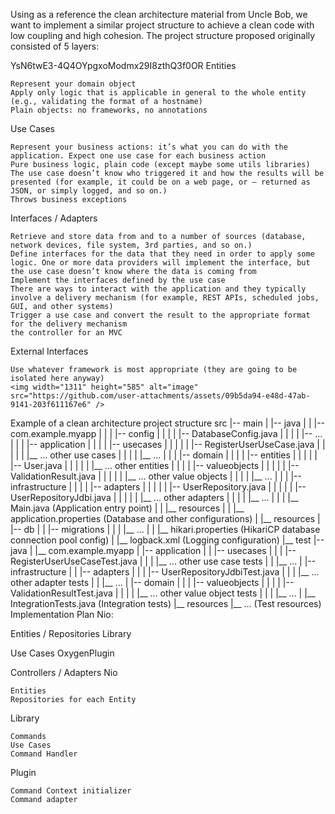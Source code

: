 Using as a reference the clean architecture material from Uncle Bob, we want to implement a similar project structure to achieve a clean code with low coupling and high cohesion. The project structure proposed originally consisted of 5 layers:

YsN6twE3-4Q4OYpgxoModmx29I8zthQ3f0OR
Entities

    Represent your domain object
    Apply only logic that is applicable in general to the whole entity (e.g., validating the format of a hostname)
    Plain objects: no frameworks, no annotations

Use Cases

    Represent your business actions: it’s what you can do with the application. Expect one use case for each business action
    Pure business logic, plain code (except maybe some utils libraries)
    The use case doesn’t know who triggered it and how the results will be presented (for example, it could be on a web page, or — returned as JSON, or simply logged, and so on.)
    Throws business exceptions

Interfaces / Adapters

    Retrieve and store data from and to a number of sources (database, network devices, file system, 3rd parties, and so on.)
    Define interfaces for the data that they need in order to apply some logic. One or more data providers will implement the interface, but the use case doesn’t know where the data is coming from
    Implement the interfaces defined by the use case
    There are ways to interact with the application and they typically involve a delivery mechanism (for example, REST APIs, scheduled jobs, GUI, and other systems)
    Trigger a use case and convert the result to the appropriate format for the delivery mechanism
    the controller for an MVC

External Interfaces

    Use whatever framework is most appropriate (they are going to be isolated here anyway)
    <img width="1311" height="585" alt="image" src="https://github.com/user-attachments/assets/09b5da94-e48d-47ab-9141-203f611167e6" />


Example of a clean architecture project structure
src
|-- main
|   |-- java
|   |   |-- com.example.myapp
|   |   |   |-- config
|   |   |   |   |-- DatabaseConfig.java
|   |   |   |   |-- ...
|   |   |   |-- application
|   |   |   |   |-- usecases
|   |   |   |   |   |-- RegisterUserUseCase.java
|   |   |   |   |   |__ ... other use cases
|   |   |   |   |__ ...
|   |   |   |-- domain
|   |   |   |   |-- entities
|   |   |   |   |   |-- User.java
|   |   |   |   |   |__ ... other entities
|   |   |   |   |-- valueobjects
|   |   |   |   |   |-- ValidationResult.java
|   |   |   |   |   |__ ... other value objects
|   |   |   |   |__ ...
|   |   |   |-- infrastructure
|   |   |   |   |-- adapters
|   |   |   |   |   |-- UserRepository.java
|   |   |   |   |   |-- UserRepositoryJdbi.java
|   |   |   |   |   |__ ... other adapters
|   |   |   |   |__ ...
|   |   |   |__ Main.java (Application entry point)
|   |   |__ resources
|   |       |__ application.properties (Database and other configurations)
|   |__ resources
|       |-- db
|       |   |-- migrations
|       |   |   |__ ...
|       |   |__ hikari.properties (HikariCP database connection pool config)
|       |__ logback.xml (Logging configuration)
|__ test
    |-- java
    |   |__ com.example.myapp
    |       |-- application
    |       |   |-- usecases
    |       |   |   |-- RegisterUserUseCaseTest.java
    |       |   |   |__ ... other use case tests
    |       |   |__ ...
    |       |-- infrastructure
    |       |   |-- adapters
    |       |   |   |-- UserRepositoryJdbiTest.java
    |       |   |   |__ ... other adapter tests
    |       |   |__ ...
    |       |-- domain
    |       |   |   |-- valueobjects
    |       |   |   |   |-- ValidationResultTest.java
    |       |   |   |   |__ ... other value object tests
    |       |   |   |__ ...
    |       |__ IntegrationTests.java (Integration tests)
    |__ resources
        |__ ... (Test resources)
Implementation Plan
Nio:

Entities / Repositories
Library

Use Cases
OxygenPlugin

Controllers / Adapters
Nio

    Entities
    Repositories for each Entity

 
Library

    Commands
    Use Cases
    Command Handler

 
Plugin

    Command Context initializer
    Command adapter

 
